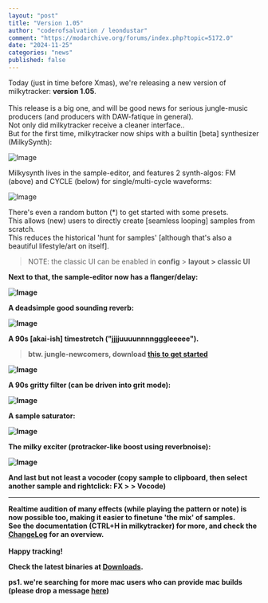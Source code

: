 ```yaml
---
layout: "post"
title: "Version 1.05"
author: "coderofsalvation / leondustar"
comment: "https://modarchive.org/forums/index.php?topic=5172.0"
date: "2024-11-25"
categories: "news"
published: false
---
```


Today (just in time before Xmas), we're releasing a new version of milkytracker: <b>version 1.05</b>.
<br><br>
This release is a big one, and will be good news for serious jungle-music producers (and producers with DAW-fatique in general).<br>
Not only did milkytracker receive a cleaner interface..<br>
But for the first time, milkytracker now ships with a builtin [beta] synthesizer (MilkySynth):

![Image](https://i.imgur.com/v7TZQwQ.png)

Milkysynth lives in the sample-editor, and features 2 synth-algos: FM (above) and CYCLE (below) for single/multi-cycle waveforms:

![Image](https://i.imgur.com/Z3vtgp4.png)

There's even a random button (*) to get started with some presets.<br>
This allows (new) users to directly create [seamless looping] samples from scratch.<br>
This reduces the historical 'hunt for samples' [although that's also a beautiful lifestyle/art on itself].

> NOTE: the classic UI can be enabled in <b>config</b> &gt; <b>layout<b> &gt; <b>classic UI</b>

Next to that, the sample-editor now has a flanger/delay:

![Image](https://i.imgur.com/vfAVdnY.png)

A deadsimple good sounding reverb:

![Image](https://i.imgur.com/fvCMkmW.png)

A 90s [akai-ish] timestretch  ("jjjjuuuunnnngggleeeee").<br>

> btw. jungle-newcomers, download [this to get started](https://soundpacks.com/free-sound-packs/junglejungle-1989-1999-sample-pack)

![Image](https://i.imgur.com/SNzwA1n.png)

A 90s gritty filter (can be driven into grit mode):

![Image](https://i.imgur.com/3vCcRAX.png)

A sample saturator:

![Image](https://i.imgur.com/0Kfcueb.png)

The milky exciter (protracker-like boost using reverbnoise):

![Image](https://i.imgur.com/SZSfLEk.png)

And last but not least a <b>vocoder</b> (copy sample to clipboard, then select another sample and rightclick: FX &gt; > Vocode)

<hr>

Realtime audition of many effects (while playing the pattern or note) is now possible too, making it easier to finetune 'the mix' of samples.
<br>
See the documentation (CTRL+H in milkytracker) for more, and check the [ChangeLog](https://github.com/milkytracker/MilkyTracker/blob/master/ChangeLog.md) for an overview.
<br><br>
Happy tracking!<br>


Check the latest binaries at [Downloads](/downloads).

ps1. we're searching for more mac users who can provide mac builds (please drop a message [here](https://github.com/milkytracker/MilkyTracker/issues))


[gitrel]: https://github.com/milkytracker/MilkyTracker/releases/tag/v1.05.00
[amigaports]: https://github.com/AmigaPorts/MilkyTracker
